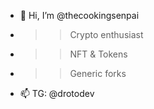 - 👋 Hi, I’m @thecookingsenpai
- >> Crypto enthusiast
- >> NFT & Tokens
- >> Generic forks
- 📫 TG: @drotodev 


